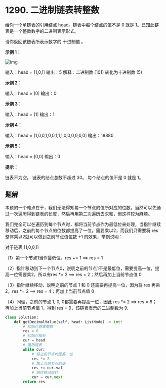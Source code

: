 # 1290. 二进制链表转整数

给你一个单链表的引用结点 head。链表中每个结点的值不是 0 就是 1。已知此链表是一个整数数字的二进制表示形式。

请你返回该链表所表示数字的 十进制值 。

 

**示例 1：**

![img](https://assets.leetcode-cn.com/aliyun-lc-upload/uploads/2019/12/15/graph-1.png)

输入：head = [1,0,1]
输出：5
解释：二进制数 (101) 转化为十进制数 (5)

**示例 2：**

输入：head = [0]
输出：0

**示例 3：**

输入：head = [1]
输出：1

**示例 4：**

输入：head = [1,0,0,1,0,0,1,1,1,0,0,0,0,0,0]
输出：18880

**示例 5：**

输入：head = [0,0]
输出：0

**提示：**

链表不为空。
链表的结点总数不超过 30。
每个结点的值不是 0 就是 1。

## 题解

本题的一个难点在于，我们无法得知每一个节点的值所对应的位数，当然可以先通过一次遍历得到链表的长度，然后再用第二次遍历去求和，但这样较为麻烦。

我们完全可以在遍历到每个节点时，都将当前节点作为最低位来处理，当指针继续移动后，之前的每个节点的位数都提高了一位，需要乘以2，而我们只需要将 res 整体乘以2就可以做到之前节点值位数 +1 的效果，举例说明：

对于链表 [1,0,0,1]

（1）第一个节点1当作最低位，res += 1 ==> res = 1

（2）指针移动到下一个节点0，说明之前的节点1不是最低位，需要提高一位，提高一位需要乘2，所以有res *= 2 ==> res = 2；然后再加上当前节点值 0

（3）指针继续移动，说明之前的节点 1 和 0 还需要再提高一位，因为将 res 再乘2，res *= 2 ==> res = 4；再加上当前节点值 0

（4）同理，之前的节点 1, 0, 0都需要再提高一位，因此 res *= 2 ==> res = 8；再加上当前节点值 1，得到 res = 9，该链表表示的二进制数为 9.

```python
class Solution:
    def getDecimalValue(self, head: ListNode) -> int:
        # 初始化答案整数
        res = 0
        # 初始化指针
        cur = head
        # 遍历链表
        while cur:
            # 将之前节点均提高一位
            res *= 2
            # 加上当前节点的值
            res += cur.val
            # 继续移动指针
            cur = cur.next
        return res
```

